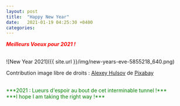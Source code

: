 ```yaml
---
layout: post
title:  "Happy New Year"
date:   2021-01-19 04:25:30 +0400
categories: 
---
```


<span style="color: red">***Meilleurs Voeux pour 2021 !***</span>

<br>
![New Year 2021]({{ site.url }}/img/new-years-eve-5855218_640.png)

Contribution image libre de droits : <a href="https://pixabay.com/fr/users/alexey_hulsov-388655/?utm_source=link-attribution&amp;utm_medium=referral&amp;utm_campaign=image&amp;utm_content=5855218">Alexey Hulsov</a> de <a href="https://pixabay.com/fr/?utm_source=link-attribution&amp;utm_medium=referral&amp;utm_campaign=image&amp;utm_content=5855218">Pixabay</a>


<br>
<span style="color: green">***2021 : Lueurs d'espoir au bout de cet interminable tunnel !***</span>
<br>
<span style="color: green">***I hope I am taking the right way !***</span>